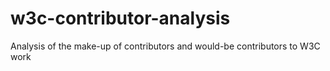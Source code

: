 # w3c-contributor-analysis
Analysis of the make-up of contributors and would-be contributors to W3C work

